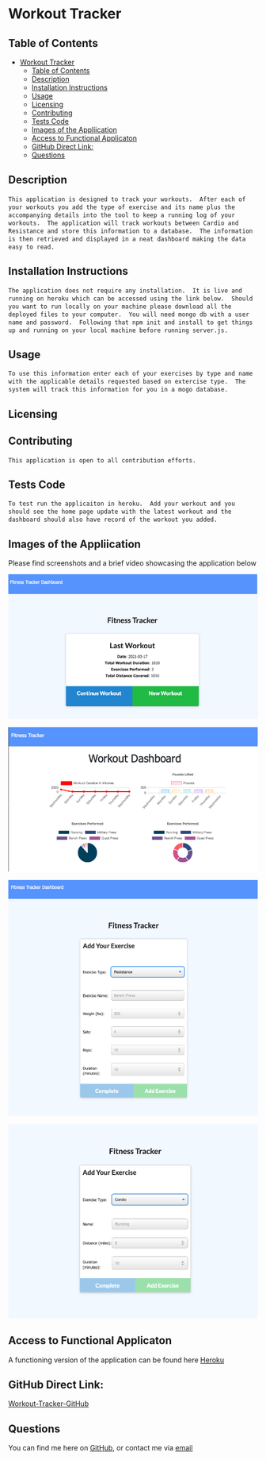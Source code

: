 
# Workout Tracker 
  


## Table of Contents 
- [Workout Tracker](#workout-tracker)
  - [Table of Contents](#table-of-contents)
  - [Description](#description)
  - [Installation Instructions](#installation-instructions)
  - [Usage](#usage)
  - [Licensing](#licensing)
  - [Contributing](#contributing)
  - [Tests Code](#tests-code)
  - [Images of the Appliication](#images-of-the-appliication)
  - [Access to Functional Applicaton](#access-to-functional-applicaton)
  - [GitHub Direct Link:](#github-direct-link)
  - [Questions](#questions)
    
## Description
    This application is designed to track your workouts.  After each of your workouts you add the type of exercise and its name plus the accompanying details into the tool to keep a running log of your workouts.  The application will track workouts between Cardio and Resistance and store this information to a database.  The information is then retrieved and displayed in a neat dashboard making the data easy to read.
    
## Installation Instructions 
    The application does not require any installation.  It is live and running on heroku which can be accessed using the link below.  Should you want to run locally on your machine please download all the deployed files to your computer.  You will need mongo db with a user name and password.  Following that npm init and install to get things up and running on your local machine before running server.js.

## Usage
    To use this information enter each of your exercises by type and name with the applicable details requested based on extercise type.  The system will track this information for you in a mogo database.
    
## Licensing
      

    
## Contributing
    This application is open to all contribution efforts.
    
## Tests Code
    To test run the applicaiton in heroku.  Add your workout and you should see the home page update with the latest workout and the dashboard should also have record of the workout you added.




## Images of the Appliication
Please find screenshots and a brief video showcasing the application below

![WorkoutTracker Application](assets/images/ftHome.png)

![WorkoutTracker Application - Dashboard](assets/images/ftDash.png)

![WorkoutTracker Application - Adding Exercise](assets/images/ftAddExercise.png)

![WorkoutTracker Application - Adding Another Exercise](assets/images/ftAddExercise2.png)






## Access to Functional Applicaton

A functioning version of the application can be found here [Heroku](https://bthfitnesstracker.herokuapp.com/stats)


## GitHub Direct Link:  

[Workout-Tracker-GitHub](https://github.com/daze77/workouttracker)

    
## Questions
    
You can find me here on [GitHub](http://github.com/daze77), or contact me via [email](mailto:daze77@gmail.com)  
    